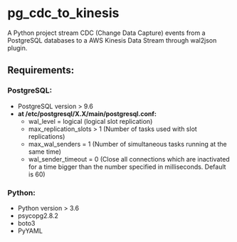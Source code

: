 # pg_cdc_to_kinesis
A Python project stream CDC (Change Data Capture) events from a PostgreSQL databases to a AWS Kinesis Data Stream through wal2json plugin.

## Requirements:

### PostgreSQL:

- PostgreSQL version > 9.6
- **at /etc/postgresql/X.X/main/postgresql.conf:**
  - wal_level = logical (logical slot replication)
  - max_replication_slots > 1 (Number of tasks used with slot replications)
  - max_wal_senders = 1 (Number of simultaneous tasks running at the same time)
  - wal_sender_timeout = 0 (Close all connections which are inactivated for a time bigger than the number specified in milliseconds. Default is 60)

### Python:

- Python version > 3.6
- psycopg2.8.2
- boto3
- PyYAML

